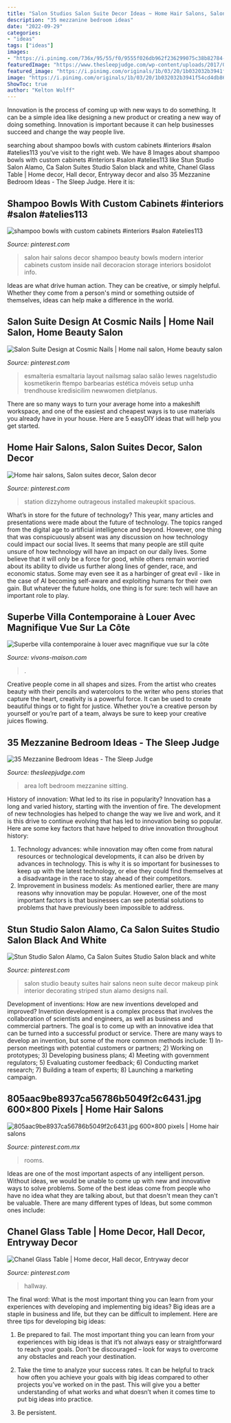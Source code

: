 ```yaml
---
title: "Salon Studios Salon Suite Decor Ideas ~ Home Hair Salons, Salon Suites Decor, Salon Decor"
description: "35 mezzanine bedroom ideas"
date: "2022-09-29"
categories:
- "ideas"
tags: ["ideas"]
images:
- "https://i.pinimg.com/736x/95/55/f0/9555f026db962f236299075c38b82784--salon-stations-at-home-salon-station.jpg"
featuredImage: "https://www.thesleepjudge.com/wp-content/uploads/2017/07/Loft-Sitting-Area-2.jpg"
featured_image: "https://i.pinimg.com/originals/1b/03/20/1b032032b3941f54cd4db86bb4751206.jpg"
image: "https://i.pinimg.com/originals/1b/03/20/1b032032b3941f54cd4db86bb4751206.jpg"
ShowToc: true
author: "Kelton Wolff"
---
```



Innovation is the process of coming up with new ways to do something. It can be a simple idea like designing a new product or creating a new way of doing something. Innovation is important because it can help businesses succeed and change the way people live.

	

		
searching about shampoo bowls with custom cabinets #interiors #salon #atelies113 you've visit to the right web. We have 8 Images about shampoo bowls with custom cabinets #interiors #salon #atelies113 like Stun Studio Salon Alamo, Ca Salon Suites Studio Salon black and white, Chanel Glass Table | Home decor, Hall decor, Entryway decor and also 35 Mezzanine Bedroom Ideas - The Sleep Judge. Here it is:
		
    
## Shampoo Bowls With Custom Cabinets #interiors #salon #atelies113

<img loading=lazy src="https://s-media-cache-ak0.pinimg.com/736x/52/76/4f/52764f225df04021d4f835feaddd7929.jpg" onerror="this.onerror=null;this.src='https://tse1.mm.bing.net/th?id=OIP.Fc50JX23-2lJUbUMcedzFQHaJ3&amp;pid=15.1';" alt="shampoo bowls with custom cabinets #interiors #salon #atelies113">

_Source: pinterest.com_

>salon hair salons decor shampoo beauty bowls modern interior cabinets custom inside nail decoracion storage interiors bosidolot info. 

	

Ideas are what drive human action. They can be creative, or simply helpful. Whether they come from a person's mind or something outside of themselves, ideas can help make a difference in the world.

    
## Salon Suite Design At Cosmic Nails | Home Nail Salon, Home Beauty Salon

<img loading=lazy src="https://i.pinimg.com/originals/1b/03/20/1b032032b3941f54cd4db86bb4751206.jpg" onerror="this.onerror=null;this.src='https://tse3.mm.bing.net/th?id=OIP.jzOsHAkFLEGTp55FeRazFAHaJ3&amp;pid=15.1';" alt="Salon Suite Design at Cosmic Nails | Home nail salon, Home beauty salon">

_Source: pinterest.com_

>esmalteria esmaltaria layout nailsmag salao salão lewes nagelstudio kosmetikerin ftempo barbearias estética móveis setup unha trendhouse kredisicilim newwomen dietplanus. 

	

There are so many ways to turn your average home into a makeshift workspace, and one of the easiest and cheapest ways is to use materials you already have in your house. Here are 5 easyDIY ideas that will help you get started.

    
## Home Hair Salons, Salon Suites Decor, Salon Decor

<img loading=lazy src="https://i.pinimg.com/736x/95/55/f0/9555f026db962f236299075c38b82784--salon-stations-at-home-salon-station.jpg" onerror="this.onerror=null;this.src='https://tse4.mm.bing.net/th?id=OIP.qcOAPcXhwSMfECW1XI2xUAHaL7&amp;pid=15.1';" alt="Home hair salons, Salon suites decor, Salon decor">

_Source: pinterest.com_

>station dizzyhome outrageous installed makeupkit spacious. 

	

What’s in store for the future of technology?
This year, many articles and presentations were made about the future of technology. The topics ranged from the digital age to artificial intelligence and beyond. However, one thing that was conspicuously absent was any discussion on how technology could impact our social lives. 
It seems that many people are still quite unsure of how technology will have an impact on our daily lives. Some believe that it will only be a force for good, while others remain worried about its ability to divide us further along lines of gender, race, and economic status. Some may even see it as a harbinger of great evil - like in the case of AI becoming self-aware and exploiting humans for their own gain. But whatever the future holds, one thing is for sure: tech will have an important role to play.

    
## Superbe Villa Contemporaine à Louer Avec Magnifique Vue Sur La Côte

<img loading=lazy src="https://www.vivons-maison.com/sites/default/files/sejour-interieur-ameublement-exotique-villa.jpg" onerror="this.onerror=null;this.src='https://tse3.mm.bing.net/th?id=OIP.44fpgrVBXUii8D469-adhAHaE4&amp;pid=15.1';" alt="Superbe villa contemporaine à louer avec magnifique vue sur la côte">

_Source: vivons-maison.com_

>. 

	

Creative people come in all shapes and sizes. From the artist who creates beauty with their pencils and watercolors to the writer who pens stories that capture the heart, creativity is a powerful force. It can be used to create beautiful things or to fight for justice. Whether you’re a creative person by yourself or you’re part of a team, always be sure to keep your creative juices flowing.

    
## 35 Mezzanine Bedroom Ideas - The Sleep Judge

<img loading=lazy src="https://www.thesleepjudge.com/wp-content/uploads/2017/07/Loft-Sitting-Area-2.jpg" onerror="this.onerror=null;this.src='https://tse4.mm.bing.net/th?id=OIP.8i8INVAoqOyWQz-019XwuwHaLH&amp;pid=15.1';" alt="35 Mezzanine Bedroom Ideas - The Sleep Judge">

_Source: thesleepjudge.com_

>area loft bedroom mezzanine sitting. 

	

History of innovation: What led to its rise in popularity?
Innovation has a long and varied history, starting with the invention of fire. The development of new technologies has helped to change the way we live and work, and it is this drive to continue evolving that has led to innovation being so popular. Here are some key factors that have helped to drive innovation throughout history: 
1) Technology advances: while innovation may often come from natural resources or technological developments, it can also be driven by advances in technology. This is why it is so important for businesses to keep up with the latest technology, or else they could find themselves at a disadvantage in the race to stay ahead of their competitors. 
2) Improvement in business models: As mentioned earlier, there are many reasons why innovation may be popular. However, one of the most important factors is that businesses can see potential solutions to problems that have previously been impossible to address.

    
## Stun Studio Salon Alamo, Ca Salon Suites Studio Salon Black And White

<img loading=lazy src="https://i.pinimg.com/originals/18/09/98/180998b164c9440f31a97b8e0de63ccc.jpg" onerror="this.onerror=null;this.src='https://tse3.mm.bing.net/th?id=OIP.lU34wQbb5Q5UHfboakTIWAHaJ4&amp;pid=15.1';" alt="Stun Studio Salon Alamo, Ca Salon Suites Studio Salon black and white">

_Source: pinterest.com_

>salon studio beauty suites hair salons neon suite decor makeup pink interior decorating striped stun alamo designs nail. 

	

Development of inventions: How are new inventions developed and improved?
Invention development is a complex process that involves the collaboration of scientists and engineers, as well as business and commercial partners. The goal is to come up with an innovative idea that can be turned into a successful product or service. There are many ways to develop an invention, but some of the more common methods include: 1) In-person meetings with potential customers or partners; 2) Working on prototypes; 3) Developing business plans; 4) Meeting with government regulators; 5) Evaluating customer feedback; 6) Conducting market research; 7) Building a team of experts; 8) Launching a marketing campaign.

    
## 805aac9be8937ca56786b5049f2c6431.jpg 600×800 Pixels | Home Hair Salons

<img loading=lazy src="https://i.pinimg.com/736x/40/2f/c5/402fc50f53beaa5ed1c9be7b880c3fa8--in-home-salon-at-home.jpg" onerror="this.onerror=null;this.src='https://tse3.mm.bing.net/th?id=OIP.VTPGjvai87HJ1JYGPFUwBQHaJ4&amp;pid=15.1';" alt="805aac9be8937ca56786b5049f2c6431.jpg 600×800 pixels | Home hair salons">

_Source: pinterest.com.mx_

>rooms. 

	

Ideas are one of the most important aspects of any intelligent person. Without ideas, we would be unable to come up with new and innovative ways to solve problems. Some of the best ideas come from people who have no idea what they are talking about, but that doesn't mean they can't be valuable. There are many different types of Ideas, but some common ones include:

    
## Chanel Glass Table | Home Decor, Hall Decor, Entryway Decor

<img loading=lazy src="https://i.pinimg.com/736x/bf/21/a4/bf21a4847f4ca38017b7dbfb05072a49.jpg" onerror="this.onerror=null;this.src='https://tse1.mm.bing.net/th?id=OIP.8hsddUDkRj3d7MqEirJIqQHaJz&amp;pid=15.1';" alt="Chanel Glass Table | Home decor, Hall decor, Entryway decor">

_Source: pinterest.com_

>hallway. 

	

The final word: What is the most important thing you can learn from your experiences with developing and implementing big ideas?
Big ideas are a staple in business and life, but they can be difficult to implement. Here are three tips for developing big ideas:
1. Be prepared to fail. The most important thing you can learn from your experiences with big ideas is that it’s not always easy or straightforward to reach your goals. Don’t be discouraged – look for ways to overcome any obstacles and reach your destination.

2. Take the time to analyze your success rates. It can be helpful to track how often you achieve your goals with big ideas compared to other projects you’ve worked on in the past. This will give you a better understanding of what works and what doesn’t when it comes time to put big ideas into practice.

3. Be persistent.

